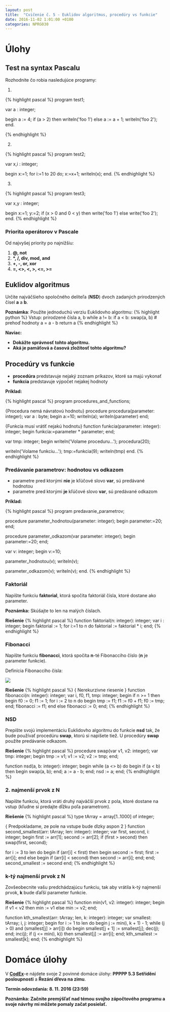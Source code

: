 ```yaml
---
layout: post
title:  "Cvičenie č. 5 - Euklidov algoritmus, procedúry vs funkcie"
date: 2016-11-02 1:01:00 +0100
categories: NPRG030
---
```


# Úlohy

## Test na syntax Pascalu

Rozhodnite čo robia nasledujúce programy:

1.
{% highlight pascal %}
program test1;

var a : integer;

begin
  a := 4;
  if (a > 2) then
    writeln('foo 1')
  else
    a := a + 1;
    writeln('foo 2');
end.

{% endhighlight %}

2.
{% highlight pascal %}
program test2;

var x,i : integer;

begin
  x:=1;
  for i:=1 to 20 do;
    x:=x+1;
  writeln(x);
end.
{% endhighlight %}

3.
{% highlight pascal %}
program test3;

var x,y : integer;

begin
  x:=1;
  y:=2;
  if (x > 0 and 0 < y) then
    write('foo 1')
  else
    write('foo 2');
end.
{% endhighlight %}

### Priorita operátorov v Pascale

Od najvyšej priority po najnižšiu:

1. **@, not**
2. **\*, /, div, mod, and**
3. **+, -, or, xor**
4. **=, <>, <, >, <=, >=**

## Euklidov algoritmus

Určite najväčšieho spoločného deliteľa (**NSD**) dvoch zadaných prirodzených čísel **a** a **b**.

**Poznámka**: Použite jednoduchú verziu Euklidovho algoritmu:
{% highlight python %}
Vstup: prirodzené čísla a, b
while a != b:
   if a < b:
	 swap(a, b) # prehoď hodnoty
   a = a - b
return a
{% endhighlight %}

**Naviac:**

* **Dokážte správnosť tohto algoritmu.**
* **Aká je pamäťová a časová zložitosť tohto algoritmu?**

## Procedúry vs funkcie

* **procedúra** predstavuje nejaký zoznam príkazov, ktoré sa majú vykonať
* **funkcia** predstavuje výpočet nejakej hodnoty

**Príklad:**

{% highlight pascal %}
program procedures_and_functions;

{Procedura nemá návratovú hodnotu}
procedure procedura(parameter: integer);
var  a : byte;
begin
  a:=10;
  writeln(a);
  writeln(parameter)
end;

{Funkcia musí vrátiť nejakú hodnotu}
function funkcia(parameter: integer): integer;
begin
  funkcia:=parameter * parameter;
end;

var tmp: integer;
begin
  writeln('Volame proceduru...');
  procedura(20);

  writeln('Volame funkciu...');
  tmp:=funkcia(9);
  writeln(tmp)
end.
{% endhighlight %}

### Predávanie parametrov: hodnotou vs odkazom

* parametre pred ktorými **nie** je kľúčové slovo **var**, sú predávané hodnotou
* parametre pred ktorými **je** kľúčové slovo **var**, sú predávané odkazom

**Príklad:**

{% highlight pascal %}
program predavanie_parametrov;

procedure parameter_hodnotou(parameter: integer);
begin
  parameter:=20;
end;

procedure parameter_odkazom(var parameter: integer);
begin
  parameter:=20;
end;


var v: integer;
begin
  v:=10;

  parameter_hodnotou(v);
  writeln(v);

  parameter_odkazom(v);
  writeln(v);
end.
{% endhighlight %}

### Faktoriál
Napíšte funkciu **faktorial**, ktorá spočíta faktoriál čísla, ktoré dostane ako parameter.

**Poznámka:** Skúšajte to len na malých číslach.

**Riešenie**
{% highlight pascal %}
function faktorial(n: integer): integer;
var i : integer;
begin
  faktorial := 1;
  for i:=1 to n do
    faktorial := faktorial * i;
end;
{% endhighlight %}

### Fibonacci
Napíšte funkciu **fibonacci**, ktorá spočíta **n**-té Fibonacciho číslo (**n** je parameter funkcie).

Definícia Fibonacciho čísla:

<img src="https://wikimedia.org/api/rest_v1/media/math/render/svg/675bed5fe321790188f33216cfe2f97c39a04633"/>

**Riešenie**
{% highlight pascal %}
{ Nerekurzivne riesenie }
function fibonacci(n: integer): integer;
var i, f0, f1, tmp: integer;
begin
  if n >= 1 then
  begin
    f0 := 0;
    f1 := 1;
    for i := 2 to n do
    begin
      tmp := f1;
      f1 := f0 + f1;
      f0 := tmp;
    end;
    fibonacci := f1;
  end
  else
    fibonacci := 0;
end;
{% endhighlight %}

### NSD
Prepíšte svojú implementáciu Euklidovho algoritmu do funkcie **nsd** tak, že bude používať procedúru **swap**, ktorú si napíšete tiež. U procedúry **swap** použite predávanie odkazom.

**Riešenie**
{% highlight pascal %}
procedure swap(var v1, v2: integer);
var tmp: integer;
begin
  tmp := v1;
  v1 := v2;
  v2 := tmp;
end;

function nsd(a, b: integer): integer;
begin
  while (a <> b) do
    begin
      if (a < b) then
        begin
          swap(a, b);
        end;
      a := a - b;
    end;
  nsd := a;
end;
{% endhighlight %}

### 2. najmenší prvok z N
Napíšte funkciu, ktorá vráti druhý najväčší prvok z pola, ktoré dostane na vstup (kľudne si predajte dĺžku poľa parametrom).

**Riešenie**
{% highlight pascal %}
type
  tArray = array[1..1000] of integer;

{ Predpokladame, ze pole na vstupe bude dlzky aspon 2 }
function second_smallest(arr: tArray; len: integer): integer;
var first, second, i: integer;
begin
  first := arr[1];
  second := arr[2];
  if (first > second) then
    swap(first, second);

  for i := 3 to len do begin
    if (arr[i] < first) then begin
      second := first;
      first := arr[i];
    end else begin
    if (arr[i] < second) then
      second := arr[i];
    end;
  end;
  second_smallest := second
end;
{% endhighlight %}

### k-tý najmenší prvok z N
Zovšeobecnite vašu predchádzajúcu funkciu, tak aby vrátila k-tý najmenší prvok, **k** bude ďaľší parameter funkcie.

**Riešenie**
{% highlight pascal %}
function min(v1, v2: integer): integer;
begin
  if v1 < v2 then
    min := v1
  else
    min := v2;
end;

function kth_smallest(arr: tArray; len, k: integer): integer;
var smallest: tArray;
    i, j: integer;
begin
  for i := 1 to len do begin
    j := min(i, k + 1) - 1;
    while (j > 0) and (smallest[j] > arr[i]) do begin
      smallest[j + 1] := smallest[j];
      dec(j);
    end;
    inc(j);
    if (j <= min(i, k)) then
      smallest[j] := arr[i];
  end;
  kth_smallest := smallest[k];
end;
{% endhighlight %}

# Domáce úlohy
V **[CodEx](https://codex.ms.mff.cuni.cz/codex-prg/)**-e nájdete svoje 2 povinné domáce úlohy:
**PPPPP 5.3 Setřídění posloupnosti** a **Řezání dřeva na zimu**.

**Termín odovzdania: 8. 11. 2016 (23:59)**

**Poznámka: Začnite premýšľať nad témou svojho zápočtového programu a svoje návrhy mi môžete pomaly začat posielať.**
